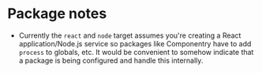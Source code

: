 # Package notes

- Currently the `react` and `node` target assumes you're creating a React
  application/Node.js service so packages like Componentry have to add `process`
  to globals, etc. It would be convenient to somehow indicate that a package is
  being configured and handle this internally.

